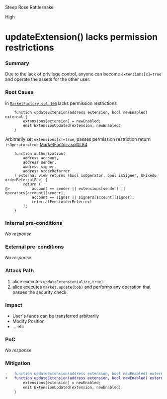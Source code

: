 Steep Rose Rattlesnake

High

# updateExtension() lacks permission restrictions

### Summary

Due to the lack of privilege control, anyone can become `extensions[x]=true` and operate the assets for the other user.

### Root Cause

in [`MarketFactory.sol:100`](https://github.com/sherlock-audit/2024-08-perennial-v2-update-3/blob/main/perennial-v2/packages/perennial/contracts/MarketFactory.sol#L100) lacks permission restrictions
```solidity
    function updateExtension(address extension, bool newEnabled) external {
        extensions[extension] = newEnabled;
        emit ExtensionUpdated(extension, newEnabled);
    }
```

Arbitrarily set `extensions[x]=true`, passes permission restriction return `isOperator=true`
[MarketFactory.sol#L84](https://github.com/sherlock-audit/2024-08-perennial-v2-update-3/blob/main/perennial-v2/packages/perennial/contracts/MarketFactory.sol#L84)
```solidity
    function authorization(
        address account,
        address sender,
        address signer,
        address orderReferrer
    ) external view returns (bool isOperator, bool isSigner, UFixed6 orderReferralFee) {
        return (
@>          account == sender || extensions[sender] || operators[account][sender],
            account == signer || signers[account][signer],
            referralFees(orderReferrer)
        );
    }
```

### Internal pre-conditions

_No response_

### External pre-conditions

_No response_

### Attack Path

1. alice executes `updateExtension(alice,true)`.
2. alice executes `market.update(bob)` and performs any operation that passes the security check.

### Impact
  - User's funds can be transferred arbitrarily
  - Modify Position
  - ... etc

### PoC

_No response_

### Mitigation

```diff
-   function updateExtension(address extension, bool newEnabled) external {
+   function updateExtension(address extension, bool newEnabled) external onlyOwner{
        extensions[extension] = newEnabled;
        emit ExtensionUpdated(extension, newEnabled);
    }
```